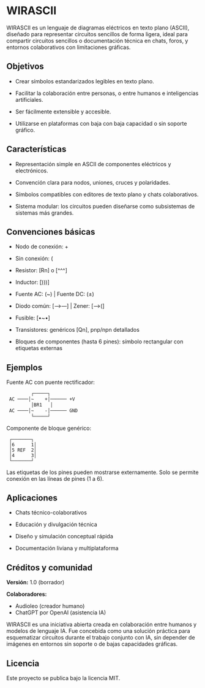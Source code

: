 # WIRASCII

WIRASCII es un lenguaje de diagramas eléctricos en texto plano (ASCII), diseñado para representar circuitos sencillos de forma ligera, ideal para compartir circuitos sencillos o documentación técnica en chats, foros, y entornos colaborativos con limitaciones gráficas.

## Objetivos

- Crear símbolos estandarizados legibles en texto plano.

- Facilitar la colaboración entre personas, o entre humanos e inteligencias artificiales.

- Ser fácilmente extensible y accesible.

- Utilizarse en plataformas con baja con baja capacidad o sin soporte gráfico.

## Características

- Representación simple en ASCII de componentes eléctricos y electrónicos.

- Convención clara para nodos, uniones, cruces y polaridades.

- Símbolos compatibles con editores de texto plano y chats colaborativos.

- Sistema modular: los circuitos pueden diseñarse como subsistemas de sistemas más grandes.


## Convenciones básicas

- Nodo de conexión: +

- Sin conexión: (

- Resistor: [Rn] o [^^^]

- Inductor: [)))]

- Fuente AC: (~) | Fuente DC: (±)

- Diodo común: [—>—] | Zener: [—>(]

- Fusible: [•~•]

- Transistores: genéricos [Qn], pnp/npn detallados

- Bloques de componentes (hasta 6 pines): símbolo rectangular con etiquetas externas

## Ejemplos

Fuente AC con puente rectificador:
```txt
         ┌─────┐
 AC ────│~    +│────── +V
         │BR1   │
 AC ────│~    -│────── GND
         └─────┘
```

Componente de bloque genérico:
```wrirascii
 ┌───────┐
 │6      1│
 │5 REF  2│
 │4      3│
 └───────┘
```
Las etiquetas de los pines pueden mostrarse externamente. Solo se permite conexión en las líneas de pines (1 a 6).

## Aplicaciones

- Chats técnico-colaborativos

- Educación y divulgación técnica

- Diseño y simulación conceptual rápida

- Documentación liviana y multiplataforma

## Créditos y comunidad

**Versión:** 1.0 (borrador)
 
**Colaboradores:**
- Audioleo (creador humano)
- ChatGPT por OpenAI (asistencia IA)

WIRASCII es una iniciativa abierta creada en colaboración entre humanos y modelos de lenguaje IA. Fue concebida como una solución práctica para esquematizar circuitos durante el trabajo conjunto con IA, sin depender de imágenes en entornos sin soporte o de bajas capacidades gráficas.

## Licencia

Este proyecto se publica bajo la licencia MIT.
